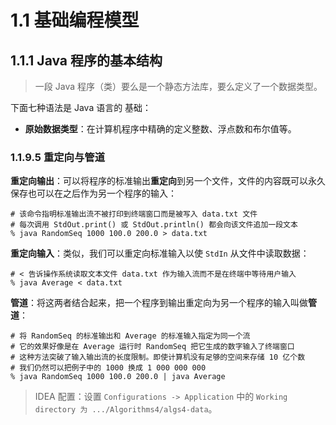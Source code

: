 # 1.1 基础编程模型

## 1.1.1 Java 程序的基本结构
> 一段 Java 程序（类）要么是一个静态方法库，要么定义了一个数据类型。

下面七种语法是 Java 语言的 基础：
* **原始数据类型**：在计算机程序中精确的定义整数、浮点数和布尔值等。

### 1.1.9.5 重定向与管道
**重定向输出**：可以将程序的标准输出**重定向**到另一个文件，文件的内容既可以永久保存也可以在之后作为另一个程序的输入：
```shell
# 该命令指明标准输出流不被打印到终端窗口而是被写入 data.txt 文件
# 每次调用 StdOut.print() 或 StdOut.println() 都会向该文件追加一段文本
% java RandomSeq 1000 100.0 200.0 > data.txt
```
**重定向输入**：类似，我们可以重定向标准输入以使 `StdIn` 从文件中读取数据：
```shell
# < 告诉操作系统读取文本文件 data.txt 作为输入流而不是在终端中等待用户输入
% java Average < data.txt
```
**管道**：将这两者结合起来，把一个程序到输出重定向为另一个程序的输入叫做**管道**：
```shell
# 将 RandomSeq 的标准输出和 Average 的标准输入指定为同一个流
# 它的效果好像是在 Average 运行时 RandomSeq 把它生成的数字输入了终端窗口
# 这种方法突破了输入输出流的长度限制。即使计算机没有足够的空间来存储 10 亿个数
# 我们仍然可以把例子中的 1000 换成 1 000 000 000
% java RandomSeq 1000 100.0 200.0 | java Average
```
> IDEA 配置：设置 `Configurations -> Application` 中的 `Working directory 为 .../Algorithms4/algs4-data`。
